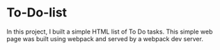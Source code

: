 # To-Do-list
In this project, I built a simple HTML list of To Do tasks. This simple web page was built using webpack and served by a webpack dev server.
